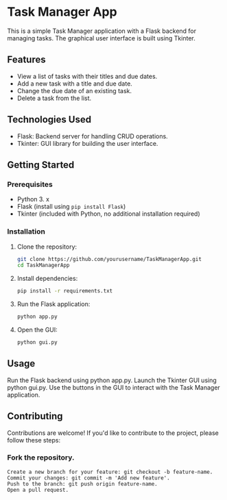 # Task Manager App

This is a simple Task Manager application with a Flask backend for managing tasks. The graphical user interface is built using Tkinter.

## Features

- View a list of tasks with their titles and due dates.
- Add a new task with a title and due date.
- Change the due date of an existing task.
- Delete a task from the list.

## Technologies Used

- Flask: Backend server for handling CRUD operations.
- Tkinter: GUI library for building the user interface.

## Getting Started

### Prerequisites

- Python 3. x
- Flask (install using `pip install Flask`)
- Tkinter (included with Python, no additional installation required)

### Installation

1. Clone the repository:

   ```bash
   git clone https://github.com/yourusername/TaskManagerApp.git
   cd TaskManagerApp

2. Install dependencies:

      ```bash
   pip install -r requirements.txt

3. Run the Flask application:
   
      ```bash
   python app.py

4. Open the GUI:
   
      ```bash
   python gui.py

## Usage

Run the Flask backend using python app.py.
Launch the Tkinter GUI using python gui.py.
Use the buttons in the GUI to interact with the Task Manager application.

## Contributing
Contributions are welcome! If you'd like to contribute to the project, please follow these steps:

### Fork the repository.

    Create a new branch for your feature: git checkout -b feature-name.
    Commit your changes: git commit -m 'Add new feature'.
    Push to the branch: git push origin feature-name.
    Open a pull request.

   

